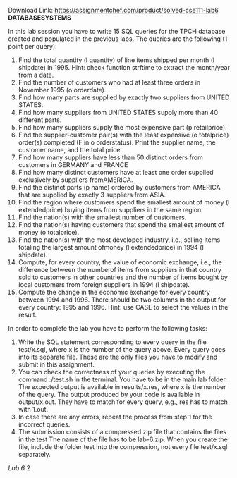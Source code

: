 Download Link: https://assignmentchef.com/product/solved-cse111-lab6
<br>
<strong>DATABASESYSTEMS</strong>




In this lab session you have to write 15 SQL queries for the TPCH database created and populated in the previous labs. The queries are the following (1 point per query):

<ol>

 <li>Find the total quantity (l quantity) of line items shipped per month (l shipdate) in 1995. Hint: check function strftime to extract the month/year from a date.</li>

 <li>Find the number of customers who had at least three orders in November 1995 (o orderdate).</li>

 <li>Find how many parts are supplied by exactly two suppliers from UNITED STATES.</li>

 <li>Find how many suppliers from UNITED STATES supply more than 40 different parts.</li>

 <li>Find how many suppliers supply the most expensive part (p retailprice).</li>

 <li>Find the supplier-customer pair(s) with the least expensive (o totalprice) order(s) completed (F in o orderstatus). Print the supplier name, the customer name, and the total price.</li>

 <li>Find how many suppliers have less than 50 distinct orders from customers in GERMANY and FRANCE</li>

 <li>Find how many distinct customers have at least one order supplied exclusively by suppliers fromAMERICA.</li>

 <li>Find the distinct parts (p name) ordered by customers from AMERICA that are supplied by exactly 3 suppliers from ASIA.</li>

 <li>Find the region where customers spend the smallest amount of money (l extendedprice) buying items from suppliers in the same region.</li>

 <li>Find the nation(s) with the smallest number of customers.</li>

 <li>Find the nation(s) having customers that spend the smallest amount of money (o totalprice).</li>

 <li>Find the nation(s) with the most developed industry, i.e., selling items totaling the largest amount ofmoney (l extendedprice) in 1994 (l shipdate).</li>

 <li>Compute, for every country, the value of economic exchange, i.e., the difference between the numberof items from suppliers in that country sold to customers in other countries and the number of items bought by local customers from foreign suppliers in 1994 (l shipdate).</li>

 <li>Compute the change in the economic exchange for every country between 1994 and 1996. There should be two columns in the output for every country: 1995 and 1996. Hint: use CASE to select the values in the result.</li>

</ol>

In order to complete the lab you have to perform the following tasks:

<ol>

 <li>Write the SQL statement corresponding to every query in the file test/x.sql, where x is the number of the query above. Every query goes into its separate file. These are the only files you have to modify and submit in this assignment.</li>

 <li>You can check the correctness of your queries by executing the command ./test.sh in the terminal. You have to be in the main lab folder. The expected output is available in results/x.res, where x is the number of the query. The output produced by your code is available in output/x.out. They have to match for every query, e.g., res has to match with 1.out.</li>

 <li>In case there are any errors, repeat the process from step 1 for the incorrect queries.</li>

 <li>The submission consists of a compressed zip file that contains the files in the test The name of the file has to be lab-6.zip. When you create the file, include the folder test into the compression, not every file test/x.sql separately.</li>

</ol>

<em>Lab 6                                                                                                                                                                                                   </em>2